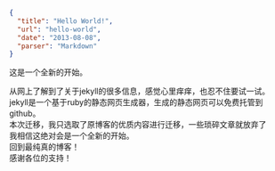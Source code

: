 ```json
{
  "title": "Hello World!",
  "url": "hello-world",
  "date": "2013-08-08",
  "parser": "Markdown"
}
```


这是一个全新的开始。  

从网上了解到了关于jekyll的很多信息，感觉心里痒痒，也忍不住要试一试。  
jekyll是一个基于ruby的静态网页生成器，生成的静态网页可以免费托管到github。  
本次迁移，我只选取了原博客的优质内容进行迁移，一些琐碎文章就放弃了  
我相信这绝对会是一个全新的开始。  
回到最纯真的博客！  
感谢各位的支持！  

